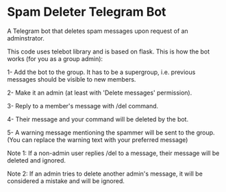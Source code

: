 # Spam Deleter Telegram Bot
A Telegram bot that deletes spam messages upon request of an adminstrator.

This code uses telebot library and is based on flask. This is how the bot works (for you as a group admin):


1- Add the bot to the group. It has to be a supergroup, i.e. previous messages should be visible to new members.

2- Make it an admin (at least with 'Delete messages' permission).

3- Reply to a member's message with /del command.

4- Their message and your command will be deleted by the bot.

5- A warning message mentioning the spammer will be sent to the group. (You can replace the warning text with your preferred message)


Note 1: If a non-admin user replies /del to a message, their message will be deleted and ignored.

Note 2: If an admin tries to delete another admin's message, it will be considered a mistake and will be ignored.
